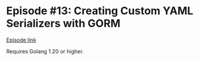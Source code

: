 # Episode #13: Creating Custom YAML Serializers with GORM

[Episode link](https://www.codeheim.io/courses/Episode-14-Builder-Design-Pattern-in-Go-65902c03e4b0c6b9efe4dc60)

Requires Golang 1.20 or higher.
